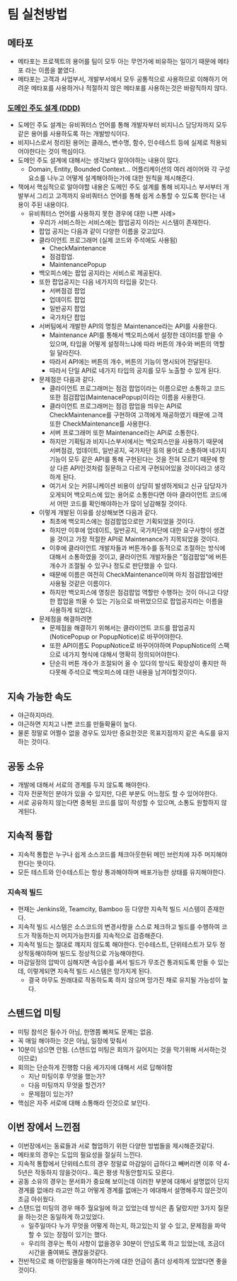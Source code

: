 # 팀 실천방법

## 메타포
- 메타포는 프로젝트의 용어를 팀이 모두 아는 무언가에 비유하는 일이기 때문에 메타포 라는 이름을 붙였다.
- 메타포는 고객과 사업부서, 개발부서에서 모두 공통적으로 사용하므로 이해하기 어려운 메타포를 사용하거나 적절하지 않은 메타포를 사용하는것은 바람직하지 않다.
### [도메인 주도 설계 (DDD)](https://en.wikipedia.org/wiki/Domain-driven_design)
- 도메인 주도 설계는 유비쿼터스 언어를 통해 개발자부터 비지니스 담당자까지 모두 같은 용어를 사용하도록 하는 개발방식이다.
- 비지니스로서 정리된 용어는 클래스, 변수명, 함수, 인수테스트 등에 실제로 적용되어야한다는 것이 핵심이다.
- 도메인 주도 설계에 대해서는 생각보다 알아야하는 내용이 많다.
    - Domain, Entity, Bounded Context... 어플리케이션의 여러 레이어와 각 구성요소를 나누고 어떻게 설계해야하는가에 대한 원칙을 제시해준다.
- 책에서 핵심적으로 알아야할 내용은 도메인 주도 설계를 통해 비지니스 부서부터 개발부서 그리고 고객까지 유비쿼터스 언어를 통해 쉽게 소통할 수 있도록 한다는 내용이 주된 내용이다.
    - 유비쿼터스 언어를 사용하지 못한 경우에 대한 나쁜 사례>
        - 우리가 서비스하는 서비스에는 팝업공지 이라는 시스템이 존재한다.
        - 팝업 공지는 다음과 같이 다양한 이름을 갖고있다.
        - 클라이언트 프로그래머 (실제 코드와 주석에도 사용됨)
            - CheckMaintenance
            - 점검팝업.
            - MaintenancePopup
        - 백오피스에는 팝업 공지라는 서비스로 제공된다.
        - 또한 팝업공지는 다음 네가지의 타입을 갖는다.
            - 서버점검 팝업
            - 업데이트 팝업
            - 일반공지 팝업
            - 국가차단 팝업
        - 서버팀에서 개발한 API의 명칭은 Maintenance라는 API를 사용한다.
            - Maintenance API를 통해서 백오피스에서 설정한 데이터를 받을 수 있으며, 타입을 어떻게 설정하느냐에 따라 버튼의 개수와 버튼의 역할일 달라진다.
            - 따라서 API에는 버튼의 개수, 버튼의 기능이 명시되어 전달된다.
            - 따라서 단일 API로 네가지 타입의 공지를 모두 노출할 수 있게 된다.
        - 문제점은 다음과 같다.
            - 클라이언트 프로그래머는 점검 팝업이라는 이름으로만 소통하고 코드 또한 점검팝업(MaintenacePopup)이라는 이름을 사용한다.
            - 클라이언트 프로그래머는 점검 팝업을 띄우는 API로 CheckMaintenance를 구현하여 고객에게 재공하였기 때문에 고객 또한 CheckMaintenance를 사용한다.
            - 서버 프로그래머 또한 Maintenance라는 API로 소통한다.
            - 하지만 기획팀과 비지니스부서에서는 백오피스만을 사용하기 때문에 서버점검, 업데이트, 일반공지, 국가차단 등의 용어로 소통하며 네가지 기능이 모두 같은 API를 통해 구현된다는 것을 전혀 모르기 때문에 항상 다른 API인것처럼 질문하고 다르게 구현되어있을 것이다라고 생각하게 된다.
            - 여기서 오는 커뮤니케이션 비용이 상당히 발생하게되고 신규 담당자가 오게되어 백오피스에 있는 용어로 소통한다면 아마 클라이언트 코드에서 어떤 코드를 확인해야하는가 많이 남감해질 것이다.
        - 이렇게 개발된 이유를 상상해보면 다음과 같다.
            - 최초에 백오피스에는 점검팝업으로만 기획되었을 것이다.
            - 하지만 이후에 업데이트, 일반공지, 국가차단에 대한 요구사항이 생겼을 것이고 가장 적절한 API로 Maintenance가 지목되었을 것이다.
            - 이후에 클라이언트 개발자들과 버튼개수를 동적으로 조절하는 방식에 대해서 소통하였을 것이고, 쿨라이언트 개발자들은 "점검팝업"에 버튼 개수가 조절될 수 있구나 정도로 판단했을 수 있다.
            - 때문에 이름은 여전히 CheckMaintenance이며 마치 점검팝업에만 사용될 것같은 이름이다.
            - 하지만 백오피스에 명칭은 점검팝업 역할만 수행하는 것이 아니고 다양한 팝업을 띄울 수 있는 기능으로 바뀌었으므로 팝업공지라는 이름을 사용하게 되었다.
        - 문제점을 해결하려면
            - 문제점을 해결하기 위해서는 클라이언트 코드를 팝업공지(NoticePopup or PopupNotice)로 바꾸어야한다.
            - 또한 API이름도 PopupNotice로 바꾸어야하며 PopupNotice의 스팩으로 네가지 형식에 대해서 명확히 정의되어야한다.
            - 단순히 버튼 개수가 조절되어 올 수 있다의 방식도 확장성이 좋지만 하다못해 주석으로 백오피스에 대한 내용을 남겨야할것이다.

## 지속 가능한 속도
- 야근하지마라.
- 야근하면 지치고 나쁜 코드를 만들확율이 높다.
- 물론 정말로 어쩔수 없을 경우도 있자만 중요한것은 목표지점까지 같은 속도를 유지하는 것이다.

## 공동 소유
- 개발에 대해서 서로의 경계를 두지 않도록 해야한다.
- 각자 전문적인 분야가 있을 수 있지만, 다른 부분도 어느정도 할 수 있어야한다.
- 서로 공유하지 않는다면 중복된 코드를 많이 작성할 수 있으며, 소통도 원할하지 않게된다.

## 지속적 통합
- 지속적 통합은 누구나 쉽게 소스코드를 체크아웃한뒤 메인 브런치에 자주 머지해야한다는 뜻이다.
- 모든 테스트와 인수테스트는 항상 통과해야하며 배포가능한 상태를 유지해야한다.

### 지속적 빌드
- 현재는 Jenkins와, Teamcity, Bamboo 등 다양한 지속적 빌드 시스템이 존재한다.
- 지속적 빌드 시스템은 소스코드의 변경사항을 스스로 체크하고 빌드를 수행하여 코드가 작동하는지 머지가능한지를 지속적으로 검증해준다.
- 지속적 빌드는 절대로 꺠지지 않도록 해야한다. 인수테스트, 단위테스트가 모두 정상작동해야하며 빌드도 정상적으로 가능해야한다.
- 마감일정의 압박이 심해지면 속임수를 써서 빌드가 무조건 통과되도록 만들 수 있는데, 이렇게되면 지속적 빌드 시스템은 망가지게 된다.
    - 결국 아무도 원래대로 작동하도록 하지 않으며 망가진 채로 유지될 가능성이 높다.

## 스텐드업 미팅
- 미팅 참석은 필수가 아님, 한명쯤 빠져도 문제는 없음.
- 꼭 매일 해야하는 것은 아님, 일정에 맞춰서
- 10분이 넘으면 안됨. (스텐드업 미팅은 회의가 길어지는 것을 막기위해 서서하는것 이므로)
- 회의는 단순하게 진행함 다음 세가지에 대해서 서로 답해야함
    - 지난 미팅이후 무엇을 했는가?
    - 다음 미팅까지 무엇을 할건가?
    - 문제점이 있는가?
- 핵심은 자주 서로에 대해 소통해라 인것으로 보인다.

## 이번 장에서 느낀점
- 이번장에서는 동료들과 서로 협업하기 위한 다양한 방법들을 제시해준것같다.
- 메타포의 경우는 도입의 필요성을 절실히 느낀다.
- 지속적 통합에서 단위테스트의 경우 정말로 마감일이 급하다고 빼버리면 이후 약 4-5년은 작동하지 않을것이다.. 혹은 평생 작동안할지도 모른다.
- 공동 소유의 경우는 문서화가 중요해 보이는데 이러한 부분에 대해서 설명없이 단지 경계를 없애라 라고만 하고 어떻게 경계를 없애는가 에대해서 설명해주지 않은것이 조금 아쉬웠다.
- 스탠드업 미팅의 경우 매주 월요일에 하고 있었는데 방식은 좀 달랐지만 3가지 질문을 하는것은 동일하게 하고있었다.
    - 일주일마다 누가 무엇을 어떻게 하는지, 하고있는지 알 수 있고, 문제점을 파악할 수 있는 장점이 있기는 했다.
    - 우리의 경우는 특이 사항이 없을경우 30분이 안넘도록 하고 있었는데, 조금더 시간을 줄여봐도 괜찮을것같다.
- 전반적으로 왜 이런일들을 해야하는가에 대한 언급이 좀더 상세하게 있었다면 좋을것이다.
